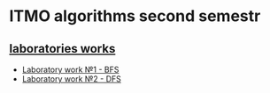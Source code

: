 # ITMO algorithms second semestr

## [laboratories works](LABS)

* [Laboratory work №1 - BFS](LABS/LAB1)
* [Laboratory work №2 - DFS](LABS/LAB2)

